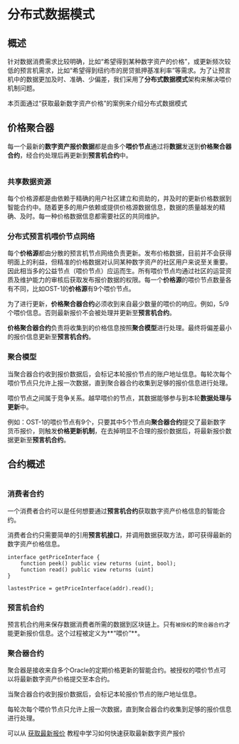 # 分布式数据模式

## 概述

针对数据消费需求比较明确，比如“希望得到某种数字资产的价格”，或更新频次较低的预言机需求，比如“希望得到纽约市的房贷抵押基准利率”等需求。为了让预言机中的数据更加及时、准确、少偏差，我们采用了**分布式数据模式**架构来解决喂价机制问题。

本页面通过“获取最新数字资产价格”的案例来介绍分布式数据模式

## 价格聚合器

每一个最新的**数字资产报价数据**都是由多个**喂价节点**通过将**数据**发送到**价格聚合器合约**，经合约处理后再更新到**预言机合约**中。

![]()

### 共享数据资源

每个价格源都是由依赖于精确的用户社区建立和资助的，并及时的更新价格数据到智能合约中。随着更多的用户依赖或提供价格源数据信息，数据的质量越发的精确、及时。每一种价格数据信息都需要社区的共同维护。

### 分布式预言机喂价节点网络

每个**价格源**都由分散的预言机节点网络负责更新。发布价格数据，目前并不会获得明面上的利益，但精准的价格数据对认同某种数字资产的社区用户来说至关重要。因此相当多的公益节点（喂价节点）应运而生。所有喂价节点均通过社区的运营资质及维护能力的审核后获取发布报价数据的权限。每一个**价格源**的喂价节点数量各有不同，比如OST-1的**价格源**有9个喂价节点。

为了进行更新，**价格聚合器合约**必须收到来自最少数量的喂价的响应。例如，5/9 个喂价信息。否则最新报价不会被处理并更新至**预言机合约**。

**价格聚合器合约**负责将收集到的价格信息按照**聚合模型**进行处理。最终将偏差最小的报价信息更新至**预言机合约**。

### 聚合模型

当聚合器合约收到报价数据后，会标记本轮报价节点的账户地址信息。每轮次每个喂价节点只允许上报一次数据，直到聚合器合约收集到足够的报价信息进行处理。

喂价节点之间属于竞争关系。越早喂价的节点，其数据能够参与到本轮**数据处理与更新**中。

例如：OST-1的喂价节点有9个，只要其中5个节点向**聚合器合约**提交了最新数字货币报价，则触发**价格更新机制**，在去掉明显不合理的报价数据后，将最新报价数据更新至**预言机合约**。

## 合约概述

![]()

### 消费者合约

一个消费者合约可以是任何想要通过**预言机合约**获取数字资产价格信息的智能合约。

消费者合约只需要简单的引用**预言机接口**，并调用数据获取方法，即可获得最新的数字资产价格信息。

```
interface getPriceInterface {
    function peek() public view returns (uint, bool);
    function read() public view returns (uint)
}

lastestPrice = getPriceInterface(addr).read();
```

### 预言机合约

预言机合约用来保存数据消费者所需的数据到区块链上。只有`被授权`的`聚合器合约`才能更新报价信息。这个过程被定义为**“喂价”**。

### 聚合器合约

聚合器是接收来自多个Oracle的定期价格更新的智能合约。被授权的喂价节点可以将最新数字资产价格提交至本合约。

当聚合器合约收到报价数据后，会标记本轮报价节点的账户地址信息。

每轮次每个喂价节点只允许上报一次数据，直到聚合器合约收集到足够的报价信息进行处理。

可以从 [获取最新报价](../获取数字资产报价/get-the-lastest-price.html) 教程中学习如何快速获取最新数字资产报价